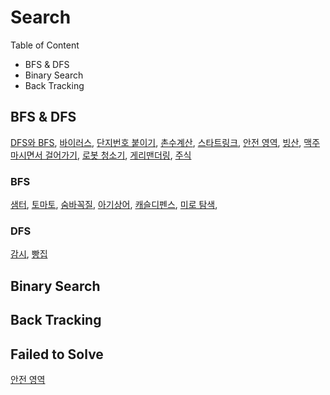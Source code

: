# Search 

Table of Content
- BFS & DFS
- Binary Search
- Back Tracking

## BFS & DFS

[DFS와 BFS](B1260.md),  [바이러스](B2606.md), [단지번호 붙이기](https://www.acmicpc.net/problem/2667), [촌수계산](https://www.acmicpc.net/problem/2644),  [스타트링크](B5014.md), [안전 영역](B2468.md), [빙산](B2573.md), [맥주 마시면서 걸어가기](B9205.md), [로봇 청소기](B14503.md), [게리맨더링](https://www.acmicpc.net/problem/17471), [주식](B11501.md)

### BFS

[샘터](B18513.md), [토마토](B7569.md), [숨바꼭질](B1697.md), [아기상어](B16236.md), [캐슬디펜스](B17135.md), [미로 탐색](B2178.md),

### DFS

[감시](B15683.md), [빵집](B3109.md)


## Binary Search

## Back Tracking

## Failed to Solve

[안전 영역](https://www.acmicpc.net/problem/2468)
